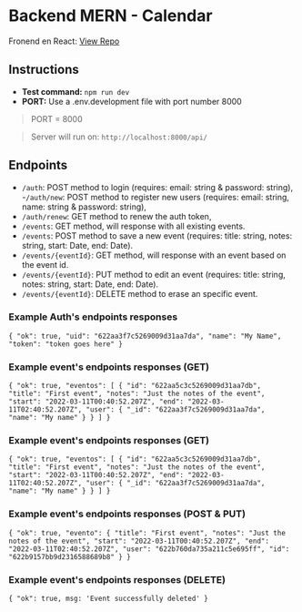 # Backend MERN - Calendar

Fronend en React: [View Repo](https://github.com/lbarberena/react-calendar-app.git)

## Instructions

- **Test command:** `npm run dev`
- **PORT:** Use a .env.development file with port number 8000
> PORT = 8000

> Server will run on: `http://localhost:8000/api/`

## Endpoints

- `/auth`: POST method to login (requires: email: string & password: string),
-`/auth/new`: POST method to register new users (requires: email: string, name: string & password: string),
- `/auth/renew`: GET method to renew the auth token,
- `/events`: GET method, will response with all existing events.
- `/events`: POST method to save a new event (requires: title: string, notes: string, start: Date, end: Date).
- `/events/{eventId}`: GET method, will response with an event based on the event id.
- `/events/{eventId}`: PUT method to edit an event (requires: title: string, notes: string, start: Date, end: Date).
- `/events/{eventId}`: DELETE method to erase an specific event.

### Example Auth's endpoints responses
`
{
  "ok": true,
  "uid": "622aa3f7c5269009d31aa7da",
  "name": "My Name",
  "token": "token goes here"
}
`

### Example event's endpoints responses (GET)
`
{
  "ok": true,
  "eventos": [
    {
      "id": "622aa5c3c5269009d31aa7db",
      "title": "First event",
      "notes": "Just the notes of the event",
      "start": "2022-03-11T00:40:52.207Z",
      "end": "2022-03-11T02:40:52.207Z",
      "user": {
        "_id": "622aa3f7c5269009d31aa7da",
        "name": "My name"
      }
    }
  ]
}
`

### Example event's endpoints responses (GET)
`
{
  "ok": true,
  "eventos": [
    {
      "id": "622aa5c3c5269009d31aa7db",
      "title": "First event",
      "notes": "Just the notes of the event",
      "start": "2022-03-11T00:40:52.207Z",
      "end": "2022-03-11T02:40:52.207Z",
      "user": {
        "_id": "622aa3f7c5269009d31aa7da",
        "name": "My name"
      }
    }
  ]
}
`

### Example event's endpoints responses (POST & PUT)
`
{
  "ok": true,
  "evento": {
    "title": "First event",
    "notes": "Just the notes of the event",
    "start": "2022-03-11T00:40:52.207Z",
    "end": "2022-03-11T02:40:52.207Z",
    "user": "622b760da735a211c5e695ff",
    "id": "622b9157bb9d2316588689b8"
  }
}
`

### Example event's endpoints responses (DELETE)
`
{
  "ok": true,
  msg: 'Event successfully deleted'
}
`
